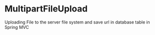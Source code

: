 # MultipartFileUpload
Uploading File to the server file system and save url in database table in Spring MVC
